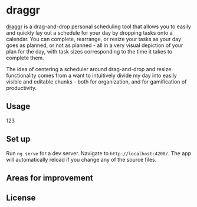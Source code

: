 # draggr

[draggr](https://artemdru.github.io/draggr) is a drag-and-drop personal scheduling tool that allows you to easily and quickly lay out a schedule for your day by dropping tasks onto a calendar. You can complete, rearrange, or resize your tasks as your day goes as planned, or not as planned - all in a very visual depiction of your plan for the day, with task sizes corresponding to the time it takes to complete them.

The idea of centering a scheduler around drag-and-drop and resize functionality comes from a want to intuitively divide my day into easily visible and editable chunks - both for organization, and for gamification of productivity.

## Usage

123

## Set up

Run `ng serve` for a dev server. Navigate to `http://localhost:4200/`. The app will automatically reload if you change any of the source files.


## Areas for improvement

## License